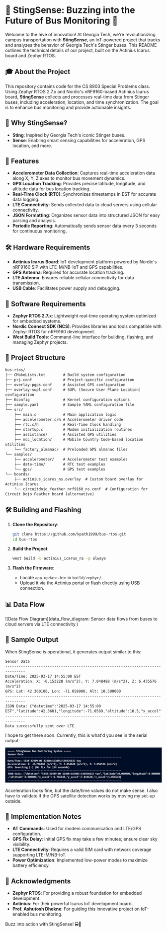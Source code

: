 # 🐝 **StingSense: Buzzing into the Future of Bus Monitoring** 🐝

Welcome to the hive of innovation! At Georgia Tech, we're revolutionizing campus transportation with **StingSense**, an IoT-powered project that tracks and analyzes the behavior of Georgia Tech's Stinger buses. This README outlines the technical details of our project, built on the Actinius Icarus board and Zephyr RTOS.

## 🎓 **About the Project**

This repository contains code for the CS 8903 Special Problems class. Using Zephyr RTOS 2.7.x and Nordic's nRF9160-based Actinius Icarus board, **StingSense** collects and processes real-time data from Stinger buses, including acceleration, location, and time synchronization. The goal is to enhance bus monitoring and provide actionable insights.

## 🌟 **Why StingSense?**

- **Sting**: Inspired by Georgia Tech's iconic Stinger buses.
- **Sense**: Enabling smart sensing capabilities for acceleration, GPS location, and more.

## 🚀 **Features**

- **Accelerometer Data Collection**: Captures real-time acceleration data along X, Y, Z axes to monitor bus movement dynamics.
- **GPS Location Tracking**: Provides precise latitude, longitude, and altitude data for bus location tracking.
- **Real-Time Clock (RTC)**: Synchronizes timestamps in EST for accurate data logging.
- **LTE Connectivity**: Sends collected data to cloud servers using cellular connectivity.
- **JSON Formatting**: Organizes sensor data into structured JSON for easy parsing and analysis.
- **Periodic Reporting**: Automatically sends sensor data every 3 seconds for continuous monitoring.

## 🛠️ **Hardware Requirements**

- **Actinius Icarus Board**: IoT development platform powered by Nordic's nRF9160 SiP with LTE-M/NB-IoT and GPS capabilities.
- **GPS Antenna**: Required for accurate location tracking.
- **LTE Antenna**: Ensures reliable cellular connectivity for data transmission.
- **USB Cable**: Facilitates power supply and debugging.

## 💾 **Software Requirements**

- **Zephyr RTOS 2.7.x**: Lightweight real-time operating system optimized for embedded systems.
- **Nordic Connect SDK (NCS)**: Provides libraries and tools compatible with Zephyr RTOS for nRF9160 development.
- **West Build Tools**: Command-line interface for building, flashing, and managing Zephyr projects.

## 📂 **Project Structure**

```plaintext
bus-rtos/
├── CMakeLists.txt        # Build system configuration
├── prj.conf              # Project-specific configuration
├── overlay-pgps.conf     # Assisted GPS configuration
├── overlay-supl.conf     # SUPL (Secure User Plane Location) configuration
├── Kconfig               # Kernel configuration options
├── sample.yaml           # Sample YAML configuration file
└── src/
    ├── main.c            # Main application logic
    ├── accelerometer.c/h # Accelerometer driver code
    ├── rtc.c/h           # Real-Time Clock handling
    ├── startup.c         # Modem initialization routines
    ├── assistance/       # Assisted GPS utilities
    ├── mcc_location/     # Mobile Country Code-based location utilities
    └── factory_almanac/  # Preloaded GPS almanac files
└── samples/
    ├── accelerometer/    # Accelerometer test examples
    ├── date-time/        # RTC test examples
    └── gps/              # GPS test examples
└── boards/
    ├── actinius_icarus_ns.overlay  # Custom board overlay for Actinius Icarus
    └── circuitdojo_feather_nrf9160_ns.conf  # Configuration for Circuit Dojo Feather board (alternative)
```

## 🛠️ **Building and Flashing**

1. **Clone the Repository**:
   ```bash
   git clone https://github.com/kpath1999/bus-rtos.git
   cd bus-rtos
   ```

2. **Build the Project**:
   ```bash
   west build -b actinius_icarus_ns -p always
   ```

3. **Flash the Firmware**:
   - Locate `app_update.bin` in `build/zephyr/`.
   - Upload it via the Actinius portal or flash directly using USB connection.

## 📊 **Data Flow**

![Data Flow Diagram](data_flow_diagram: Sensor data flows from buses to cloud servers via LTE connectivity.)

## 📝 **Sample Output**

When StingSense is operational, it generates output similar to this:

```
Sensor Data
-------------------------------------------------------------------------------
Date/Time: 2025-03-17 14:55:00 EST
Acceleration: X: -0.153228 (m/s^2), Y: 7.048488 (m/s^2), Z: 6.435576 (m/s^2)
GPS: Lat: 42.360100, Lon: -71.058900, Alt: 10.500000
-------------------------------------------------------------------------------
JSON Data: {"datetime":"2025-03-17 14:55:00 EST","latitude":42.3601,"longitude":-71.0589,"altitude":10.5,"x_accel":-0.153228,"y_accel":7.048488,"z_accel":6.435576}
-------------------------------------------------------------------------------
Data successfully sent over LTE.
```

I hope to get there soon. Currently, this is what'd you see in the serial output:

![terminal window from actinius](images/serial-output-3-21-2025.png)

Acceleration looks fine, but the date/time values do not make sense. I also have to validate if the GPS satellite detection works by moving my set-up outside.

## 📝 **Implementation Notes**

- **AT Commands**: Used for modem communication and LTE/GPS configuration.
- **GPS Fix Delay**: Initial GPS fix may take a few minutes; ensure clear sky visibility.
- **LTE Connectivity**: Requires a valid SIM card with network coverage supporting LTE-M/NB-IoT.
- **Power Optimization**: Implemented low-power modes to maximize battery efficiency.

## 🙏 **Acknowledgments**

- **Zephyr RTOS**: For providing a robust foundation for embedded development.
- **Actinius**: For their powerful Icarus IoT development board.
- **Prof. Ashutosh Dhekne**: For guiding this innovative project on IoT-enabled bus monitoring.

Buzz into action with StingSense! 🚍🐝
